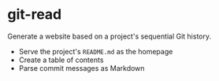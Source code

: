 git-read
===

Generate a website based on a project's sequential Git history.

* Serve the project's `README.md` as the homepage
* Create a table of contents
* Parse commit messages as Markdown
